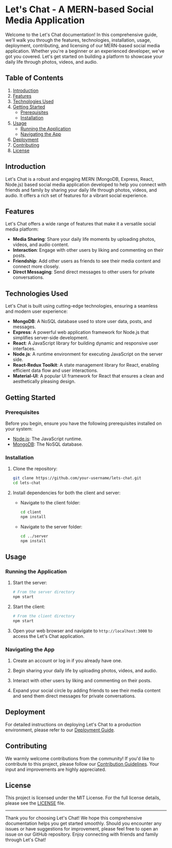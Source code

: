 # Let's Chat - A MERN-based Social Media Application

Welcome to the Let's Chat documentation! In this comprehensive guide, we'll walk you through the features, technologies, installation, usage, deployment, contributing, and licensing of our MERN-based social media application. Whether you're a beginner or an experienced developer, we've got you covered. Let's get started on building a platform to showcase your daily life through photos, videos, and audio.

## Table of Contents
1. [Introduction](#introduction)
2. [Features](#features)
3. [Technologies Used](#technologies-used)
4. [Getting Started](#getting-started)
   - [Prerequisites](#prerequisites)
   - [Installation](#installation)
5. [Usage](#usage)
   - [Running the Application](#running-the-application)
   - [Navigating the App](#navigating-the-app)
6. [Deployment](#deployment)
7. [Contributing](#contributing)
8. [License](#license)

## Introduction <a name="introduction"></a>
Let's Chat is a robust and engaging MERN (MongoDB, Express, React, Node.js) based social media application developed to help you connect with friends and family by sharing your daily life through photos, videos, and audio. It offers a rich set of features for a vibrant social experience.

## Features <a name="features"></a>
Let's Chat offers a wide range of features that make it a versatile social media platform:

- **Media Sharing**: Share your daily life moments by uploading photos, videos, and audio content.
- **Interaction**: Engage with other users by liking and commenting on their posts.
- **Friendship**: Add other users as friends to see their media content and connect more closely.
- **Direct Messaging**: Send direct messages to other users for private conversations.

## Technologies Used <a name="technologies-used"></a>
Let's Chat is built using cutting-edge technologies, ensuring a seamless and modern user experience:

- **MongoDB**: A NoSQL database used to store user data, posts, and messages.
- **Express**: A powerful web application framework for Node.js that simplifies server-side development.
- **React**: A JavaScript library for building dynamic and responsive user interfaces.
- **Node.js**: A runtime environment for executing JavaScript on the server side.
- **React-Redux Toolkit**: A state management library for React, enabling efficient data flow and user interactions.
- **Material-UI**: A popular UI framework for React that ensures a clean and aesthetically pleasing design.

## Getting Started <a name="getting-started"></a>

### Prerequisites <a name="prerequisites"></a>
Before you begin, ensure you have the following prerequisites installed on your system:

- [Node.js](https://nodejs.org/): The JavaScript runtime.
- [MongoDB](https://www.mongodb.com/): The NoSQL database.

### Installation <a name="installation"></a>
1. Clone the repository:
   ```bash
   git clone https://github.com/your-username/lets-chat.git
   cd lets-chat
   ```

2. Install dependencies for both the client and server:

   - Navigate to the client folder:
     ```bash
     cd client
     npm install
     ```

   - Navigate to the server folder:
     ```bash
     cd ../server
     npm install
     ```

## Usage <a name="usage"></a>

### Running the Application <a name="running-the-application"></a>
1. Start the server:
   ```bash
   # From the server directory
   npm start
   ```

2. Start the client:
   ```bash
   # From the client directory
   npm start
   ```

3. Open your web browser and navigate to `http://localhost:3000` to access the Let's Chat application.

### Navigating the App <a name="navigating-the-app"></a>
1. Create an account or log in if you already have one.

2. Begin sharing your daily life by uploading photos, videos, and audio.

3. Interact with other users by liking and commenting on their posts.

4. Expand your social circle by adding friends to see their media content and send them direct messages for private conversations.

## Deployment <a name="deployment"></a>
For detailed instructions on deploying Let's Chat to a production environment, please refer to our [Deployment Guide](DEPLOYMENT.md).

## Contributing <a name="contributing"></a>
We warmly welcome contributions from the community! If you'd like to contribute to this project, please follow our [Contribution Guidelines](CONTRIBUTING.md). Your input and improvements are highly appreciated.

## License <a name="license"></a>
This project is licensed under the MIT License. For the full license details, please see the [LICENSE](LICENSE) file.

---

Thank you for choosing Let's Chat! We hope this comprehensive documentation helps you get started smoothly. Should you encounter any issues or have suggestions for improvement, please feel free to open an issue on our GitHub repository. Enjoy connecting with friends and family through Let's Chat!
